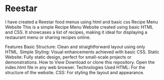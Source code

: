 # Reestar
I have created a Reestar food menus using html and basic css
Recipe Menu Website
This is a simple Recipe Menu Website created using basic HTML and CSS. It showcases a list of recipes, making it ideal for displaying a restaurant menu or sharing recipes online.

Features
Basic Structure: Clean and straightforward layout using only HTML.
Simple Styling: Visual enhancements achieved with basic CSS.
Static Website: Fully static design, perfect for small-scale projects or demonstrations.
How to View
Download or clone this repository.
Open the index.html file in any web browser.
Technologies Used
HTML: For the structure of the website.
CSS: For styling the layout and appearance.
